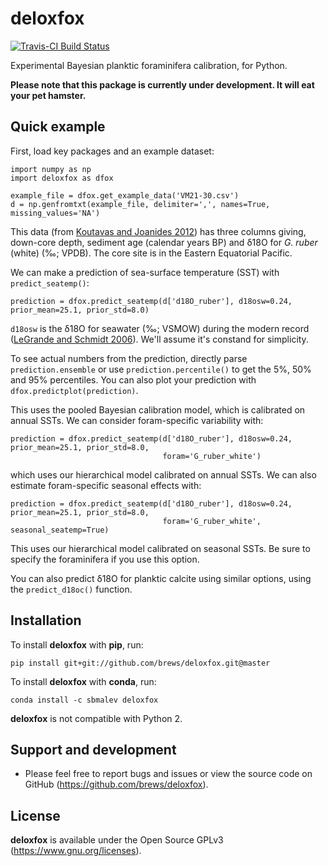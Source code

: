 # deloxfox

[![Travis-CI Build Status](https://travis-ci.org/brews/deloxfox.svg?branch=master)](https://travis-ci.org/brews/deloxfox)

Experimental Bayesian planktic foraminifera calibration, for Python.

**Please note that this package is currently under development. It will eat your pet hamster.**

## Quick example

First, load key packages and an example dataset:

    import numpy as np
    import deloxfox as dfox

    example_file = dfox.get_example_data('VM21-30.csv')
    d = np.genfromtxt(example_file, delimiter=',', names=True, missing_values='NA')

This data (from [Koutavas and Joanides 2012](https://doi.org/10.1029/2012PA002378))
has three columns giving, down-core depth, sediment age (calendar years BP) and δ18O for *G. ruber* (white) (‰; VPDB). The core site is in the Eastern Equatorial Pacific.

We can make a prediction of sea-surface temperature (SST) with `predict_seatemp()`:


    prediction = dfox.predict_seatemp(d['d18O_ruber'], d18osw=0.24, prior_mean=25.1, prior_std=8.0)

`d18osw` is the δ18O for seawater (‰; VSMOW) during the modern record ([LeGrande and Schmidt 2006](https://doi.org/10.1029/2006GL026011)). We'll assume it's constand for simplicity.

To see actual numbers from the prediction, directly parse `prediction.ensemble` or use `prediction.percentile()` to get the 5%, 50% and 95% percentiles. You can also plot your prediction with `dfox.predictplot(prediction)`.

This uses the pooled Bayesian calibration model, which is calibrated on annual SSTs. We can consider foram-specific variability with:

    prediction = dfox.predict_seatemp(d['d18O_ruber'], d18osw=0.24, prior_mean=25.1, prior_std=8.0, 
                                      foram='G_ruber_white')

which uses our hierarchical model calibrated on annual SSTs. We can also estimate foram-specific seasonal effects with:

    prediction = dfox.predict_seatemp(d['d18O_ruber'], d18osw=0.24, prior_mean=25.1, prior_std=8.0, 
                                      foram='G_ruber_white', seasonal_seatemp=True)

This uses our hierarchical model calibrated on seasonal SSTs. Be sure to specify the foraminifera if you use this option.

You can also predict δ18O for planktic calcite using similar options, using the `predict_d18oc()` function.

## Installation

To install **deloxfox** with **pip**, run:


    pip install git+git://github.com/brews/deloxfox.git@master
    
To install **deloxfox** with **conda**, run:


    conda install -c sbmalev deloxfox

**deloxfox** is not compatible with Python 2.

## Support and development

- Please feel free to report bugs and issues or view the source code on GitHub (https://github.com/brews/deloxfox).


## License

**deloxfox** is available under the Open Source GPLv3 (https://www.gnu.org/licenses).
